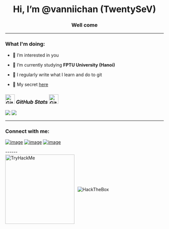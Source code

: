 <h1 align="center">Hi, I’m @vanniichan (TwentySeV) </h1>
<h3 align="center">Well come</h3>
<hr>

<h3 align="left"><b>What I'm doing:</b></h3>

- 👀 I’m interested in you
  
- 🌱 I’m currently studying **FPTU University (Hanoi)**

- 📝 I regularly write what I learn and do to git

- 🚫 My secret [here](https://www.youtube.com/watch?v=uKxyLmbOc0Q&list=PLofuRe3nPvPCiwgx400CW9RABowKZkpSH&index=12)

<h3 align="left">
 <img src="https://i.pinimg.com/originals/33/d8/23/33d823cbde2b0178a512825337fac3e4.gif" width="30px" alt="GitHub-Status"/>&nbsp;<i><b>GitHub Stats </b></i><img src="https://i.pinimg.com/originals/33/d8/23/33d823cbde2b0178a512825337fac3e4.gif" width="30px" alt="GitHub-Status"/></h3>
 
 ![](https://github-readme-stats.vercel.app/api?username=vanniichan&theme=ambient_gradient&hide_border=true&include_all_commits=false&count_private=true)
 ![](https://github-readme-stats.vercel.app/api/top-langs/?username=vanniichan&theme=ambient_gradient&hide_border=true&include_all_commits=false&count_private=true&layout=compact)

<hr>

<h3 align="left">Connect with me:</h3>
<div align="left">
  
[![image](https://img.shields.io/badge/LinkedIn-0077B5?style=for-the-badge&logo=linkedin&logoColor=white)](https://www.linkedin.com/in/ducvan/)
[![image](https://img.shields.io/badge/Gmail-D14836?style=for-the-badge&logo=gmail&logoColor=white)](mailto:vansama2k3@gmail.com)
[![image](https://img.shields.io/badge/Facebook-2596be?style=for-the-badge&logo=facebook&logoColor=white)](https://www.facebook.com/le.duc.van.03/)

</div>
------
<div style="display: flex; align-items: center;">
    <img src="https://tryhackme-badges.s3.amazonaws.com/TwentySeV.png" alt="TryHackMe" style="margin-right: 10px; width: 220px;">
    <img src="https://www.hackthebox.com/badge/image/1798031" alt="HackTheBox"">
</div>

